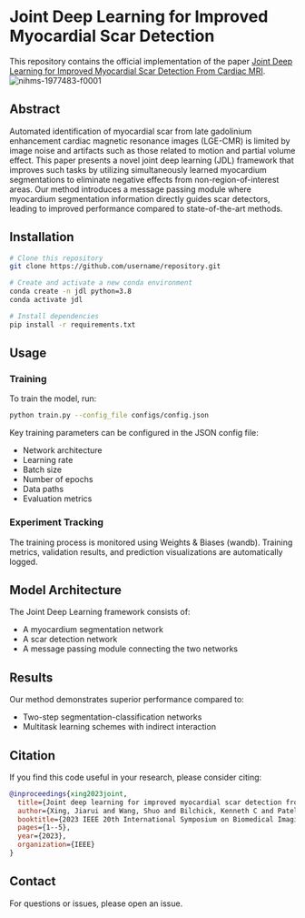 # Joint Deep Learning for Improved Myocardial Scar Detection

This repository contains the official implementation of the paper [Joint Deep Learning for Improved Myocardial Scar Detection From Cardiac MRI](https://pubmed.ncbi.nlm.nih.gov/38523738/).
![nihms-1977483-f0001](https://github.com/user-attachments/assets/aef991b4-2d4f-4cd5-a42a-22e1557c821f)

## Abstract

Automated identification of myocardial scar from late gadolinium enhancement cardiac magnetic resonance images (LGE-CMR) is limited by image noise and artifacts such as those related to motion and partial volume effect. This paper presents a novel joint deep learning (JDL) framework that improves such tasks by utilizing simultaneously learned myocardium segmentations to eliminate negative effects from non-region-of-interest areas. Our method introduces a message passing module where myocardium segmentation information directly guides scar detectors, leading to improved performance compared to state-of-the-art methods.

## Installation

```bash
# Clone this repository
git clone https://github.com/username/repository.git

# Create and activate a new conda environment
conda create -n jdl python=3.8
conda activate jdl

# Install dependencies
pip install -r requirements.txt
```

## Usage

### Training

To train the model, run:

```bash
python train.py --config_file configs/config.json
```

Key training parameters can be configured in the JSON config file:
- Network architecture
- Learning rate
- Batch size
- Number of epochs
- Data paths
- Evaluation metrics

### Experiment Tracking

The training process is monitored using Weights & Biases (wandb). Training metrics, validation results, and prediction visualizations are automatically logged.

## Model Architecture

The Joint Deep Learning framework consists of:
- A myocardium segmentation network
- A scar detection network
- A message passing module connecting the two networks

## Results

Our method demonstrates superior performance compared to:
- Two-step segmentation-classification networks
- Multitask learning schemes with indirect interaction

## Citation

If you find this code useful in your research, please consider citing:

```bibtex
@inproceedings{xing2023joint,
  title={Joint deep learning for improved myocardial scar detection from cardiac MRI},
  author={Xing, Jiarui and Wang, Shuo and Bilchick, Kenneth C and Patel, Amit R and Zhang, Miaomiao},
  booktitle={2023 IEEE 20th International Symposium on Biomedical Imaging (ISBI)},
  pages={1--5},
  year={2023},
  organization={IEEE}
}
```

## Contact

For questions or issues, please open an issue.
